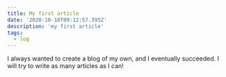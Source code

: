 ```yaml
---
title: My first article
date: '2020-10-18T09:12:57.395Z'
description: 'my first article'
tags:
  - log
---
```


I always wanted to create a blog of my own, and I eventually succeeded. I will try to write as many articles as I can!
